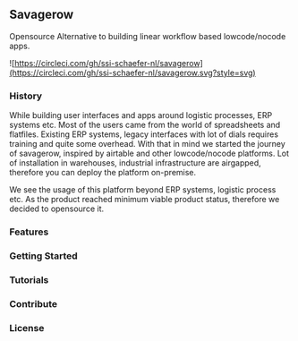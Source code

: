 ## Savagerow
Opensource Alternative to building linear workflow based lowcode/nocode apps.

![https://circleci.com/gh/ssi-schaefer-nl/savagerow](https://circleci.com/gh/ssi-schaefer-nl/savagerow.svg?style=svg)

### History
While building user interfaces and apps around logistic processes, ERP systems etc. 
Most of the users came from the world of spreadsheets and flatfiles. Existing ERP systems, legacy interfaces with lot of dials requires training and quite some overhead.
With that in mind we started the journey of savagerow, inspired by airtable and other lowcode/nocode platforms.
Lot of installation in warehouses, industrial infrastructure are airgapped, therefore you can deploy the platform on-premise.

We see the usage of this platform beyond ERP systems, logistic process etc. As the product reached minimum viable product status, therefore we decided to opensource it.
 
### Features    

### Getting Started

### Tutorials

### Contribute

### License
